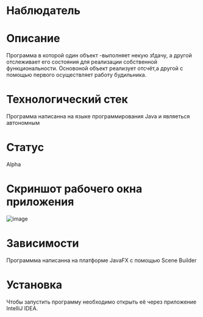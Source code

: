 # Наблюдатель 

# Описание
Программа в которой один объект -выполняет некую зfдачу, а другой отслеживает его состояния для реализации собственной функциональности.
Основоной объект реализует отсчёт,а другой с помощью первого осуществляет работу будильника.

# Технологический стек
Программа написанна на языке программирования Java и являеться автономным

# Статус
Alpha


# Скриншот рабочего окна приложения
 
![image](https://user-images.githubusercontent.com/113668685/208632771-e13e5f45-5c5c-4d40-8a23-1c1e5fdb3de4.png)

# Зависимости
Программма написанна на платформе JavaFX с помощью Scene Builder

# Установка
Чтобы запустить программу необходимо открыть её через приложение IntelliJ IDEA.

